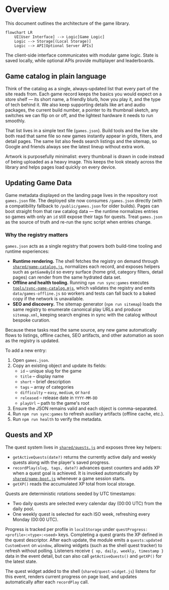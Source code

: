 # Overview

This document outlines the architecture of the game library.

```mermaid
flowchart LR
    UI[User Interface] --> Logic[Game Logic]
    Logic --> Storage[(Local Storage)]
    Logic --> API[Optional Server APIs]
```

The client-side interface communicates with modular game logic. State is saved locally, while optional APIs provide multiplayer and leaderboards.

## Game catalog in plain language

Think of the catalog as a single, always-updated list that every part of the site reads from. Each game record keeps the basics you would expect on a store shelf — its short name, a friendly blurb, how you play it, and the type of tech behind it. We also keep supporting details like art and audio packages, the current build number, a pointer to its thumbnail sketch, any switches we can flip on or off, and the lightest hardware it needs to run smoothly.

That list lives in a simple text file (`games.json`). Build tools and the live site both read that same file so new games instantly appear in grids, filters, and detail pages. The same list also feeds search listings and the sitemap, so Google and friends always see the latest lineup without extra work.

Artwork is purposefully minimalist: every thumbnail is drawn in code instead of being uploaded as a heavy image. This keeps the look steady across the library and helps pages load quickly on every device.

## Updating Game Data

Game metadata displayed on the landing page lives in the repository root `games.json` file.
The deployed site now consumes `/games.json` directly (with a compatibility fallback to `/public/games.json` for older builds).
Pages can boot straight from that raw catalog data — the runtime normalizes entries so games with only an `id` still expose their tags for quests.
Treat `games.json` as the source of truth and re-run the sync script when entries change.

### Why the registry matters

`games.json` acts as a single registry that powers both build-time tooling and runtime experiences:

- **Runtime rendering.** The shell fetches the registry on demand through [`shared/game-catalog.js`](../shared/game-catalog.js), normalizes each record, and exposes helpers such as `getGameById` so every surface (home grid, category filters, detail pages) can render from the same hydrated data set.
- **Offline and health tooling.** Running `npm run sync:games` executes [`tools/sync-game-catalog.mjs`](../tools/sync-game-catalog.mjs), which validates the registry and emits `data/games-offline.js` so workers and tests can fall back to a baked copy if the network is unavailable.
- **SEO and discovery.** The sitemap generator (`npm run sitemap`) loads the same registry to enumerate canonical play URLs and produce `sitemap.xml`, keeping search engines in sync with the catalog without bespoke curation.

Because these tasks read the same source, any new game automatically flows to listings, offline caches, SEO artifacts, and other automation as soon as the registry is updated.

To add a new entry:

1. Open `games.json`.
2. Copy an existing object and update its fields:
   - `id` – unique slug for the game
   - `title` – display name
   - `short` – brief description
   - `tags` – array of categories
   - `difficulty` – `easy`, `medium`, or `hard`
   - `released` – release date in `YYYY-MM-DD`
   - `playUrl` – path to the game's root
3. Ensure the JSON remains valid and each object is comma-separated.
4. Run `npm run sync:games` to refresh auxiliary artifacts (offline cache, etc.).
5. Run `npm run health` to verify the metadata.

## Quests and XP

The quest system lives in [`shared/quests.js`](../shared/quests.js) and exposes three key helpers:

- `getActiveQuests(date?)` returns the currently active daily and weekly quests along with the player's saved progress.
- `recordPlay(slug, tags, date?)` advances quest counters and adds XP when a quest goal is achieved. It is invoked automatically by [`shared/game-boot.js`](../shared/game-boot.js) whenever a game session starts.
- `getXP()` reads the accumulated XP total from local storage.

Quests are deterministic rotations seeded by UTC timestamps:

- Two daily quests are selected every calendar day (00:00 UTC) from the daily pool.
- One weekly quest is selected for each ISO week, refreshing every Monday (00:00 UTC).

Progress is tracked per profile in `localStorage` under `questProgress:<profile>:<type>:<seed>` keys. Completing a quest grants the XP defined in the quest descriptor. After each update, the module emits a `quests:updated` `CustomEvent` on `window`, allowing widgets (such as the shell quest tracker) to refresh without polling. Listeners receive `{ xp, daily, weekly, timestamp }` data in the event detail, but can also call `getActiveQuests()` and `getXP()` for the latest state.

The quest widget added to the shell (`shared/quest-widget.js`) listens for this event, renders current progress on page load, and updates automatically after each `recordPlay` call.

